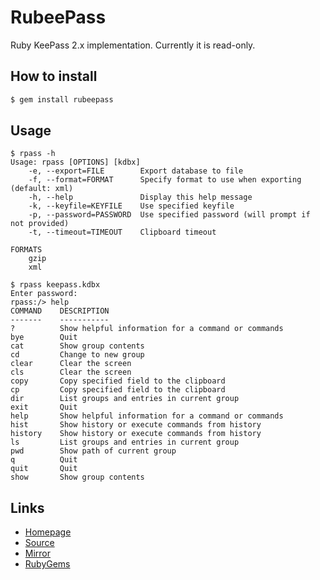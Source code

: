 # RubeePass

Ruby KeePass 2.x implementation. Currently it is read-only.

## How to install

```bash
$ gem install rubeepass
```

## Usage

```
$ rpass -h
Usage: rpass [OPTIONS] [kdbx]
    -e, --export=FILE        Export database to file
    -f, --format=FORMAT      Specify format to use when exporting (default: xml)
    -h, --help               Display this help message
    -k, --keyfile=KEYFILE    Use specified keyfile
    -p, --password=PASSWORD  Use specified password (will prompt if not provided)
    -t, --timeout=TIMEOUT    Clipboard timeout

FORMATS
	gzip
	xml

$ rpass keepass.kdbx
Enter password:
rpass:/> help
COMMAND    DESCRIPTION
-------    -----------
?          Show helpful information for a command or commands
bye        Quit
cat        Show group contents
cd         Change to new group
clear      Clear the screen
cls        Clear the screen
copy       Copy specified field to the clipboard
cp         Copy specified field to the clipboard
dir        List groups and entries in current group
exit       Quit
help       Show helpful information for a command or commands
hist       Show history or execute commands from history
history    Show history or execute commands from history
ls         List groups and entries in current group
pwd        Show path of current group
q          Quit
quit       Quit
show       Show group contents
```

## Links

- [Homepage](https://mjwhitta.github.io/rubeepass)
- [Source](https://gitlab.com/mjwhitta/rubeepass)
- [Mirror](https://github.com/mjwhitta/rubeepass)
- [RubyGems](https://rubygems.org/gems/rubeepass)
